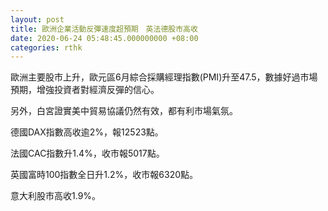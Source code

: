 ```yaml
---
layout: post
title: 歐洲企業活動反彈速度超預期　英法德股市高收
date: 2020-06-24 05:48:45.000000000 +08:00
categories: rthk
---
```


歐洲主要股市上升，歐元區6月綜合採購經理指數(PMI)升至47.5，數據好過市場預期，增強投資者對經濟反彈的信心。

另外，白宮證實美中貿易協議仍然有效，都有利市場氣氛。

德國DAX指數高收逾2%，報12523點。

法國CAC指數升1.4%，收市報5017點。

英國富時100指數全日升1.2%，收市報6320點。

意大利股市高收1.9%。
